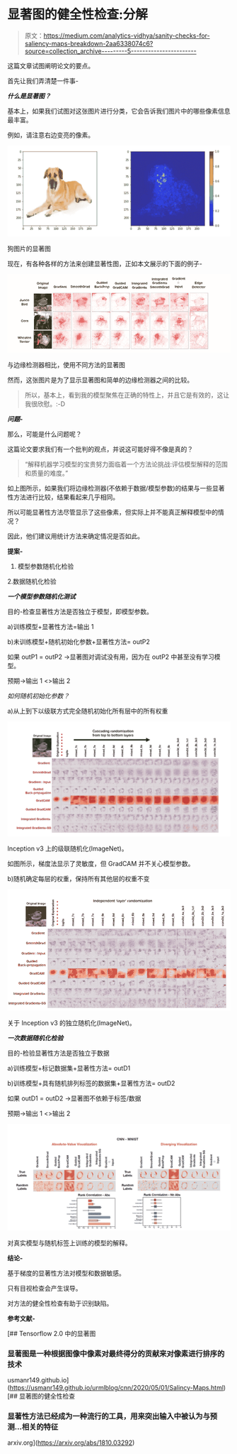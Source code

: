 # 显著图的健全性检查:分解

> 原文：<https://medium.com/analytics-vidhya/sanity-checks-for-saliency-maps-breakdown-2aa6338074c6?source=collection_archive---------5----------------------->

这篇文章试图阐明论文的要点。

首先让我们弄清楚一件事-

***什么是显著图？***

基本上，如果我们试图对这张图片进行分类，它会告诉我们图片中的哪些像素信息最丰富。

例如，请注意右边变亮的像素。

![](img/16314c03b581d3deab7a304fa73d1e15.png)

狗图片的显著图

现在，有各种各样的方法来创建显著性图，正如本文展示的下面的例子-

![](img/c408883e2dc77ca93ec641307e61079f.png)

与边缘检测器相比，使用不同方法的显著图

然而，这张图片是为了显示显著图和简单的边缘检测器之间的比较。

> 所以，基本上，看到我的模型聚焦在正确的特性上，并且它是有效的，这让我很欣慰。:-D

***问题-***

那么，可能是什么问题呢？

这篇论文要求我们有一个批判的观点，并说这可能好得不像是真的？

> “解释机器学习模型的宝贵努力面临着一个方法论挑战:评估模型解释的范围和质量的难度。”

如上图所示，如果我们将边缘检测器(不依赖于数据/模型参数)的结果与一些显著性方法进行比较，结果看起来几乎相同。

所以可能显著性方法尽管显示了这些像素，但实际上并不能真正解释模型中的情况？

因此，他们建议用统计方法来确定情况是否如此。

**提案-**

1.  模型参数随机化检验

2.数据随机化检验

***一个模型参数随机化测试***

目的-检查显著性方法是否独立于模型，即模型参数。

a)训练模型+显著性方法=输出 1

b)未训练模型+随机初始化参数+显著性方法= outP2

如果 outP1 = outP2 →显著图对调试没有用，因为在 outP2 中甚至没有学习模型。

预期→输出 1 <>输出 2

*如何随机初始化参数？*

a)从上到下以级联方式完全随机初始化所有层中的所有权重

![](img/55cb1320fc8cbf32c8cc0d7ddc389906.png)

Inception v3 上的级联随机化(ImageNet)。

如图所示，梯度法显示了灵敏度，但 GradCAM 并不关心模型参数。

b)随机确定每层的权重，保持所有其他层的权重不变

![](img/33764c0d86ac271007eb1397f6bc6e4c.png)

关于 Inception v3 的独立随机化(ImageNet)。

***一次数据随机化检验***

目的-检验显著性方法是否独立于数据

a)训练模型+标记数据集+显著性方法= outD1

b)训练模型+具有随机排列标签的数据集+显著性方法= outD2

如果 outD1 = outD2 →显著图不依赖于标签/数据

预期→输出 1 <>输出 2

![](img/38f1737a12bd5b1a04f8cdab2a4995f5.png)

对真实模型与随机标签上训练的模型的解释。

**结论-**

基于梯度的显著性方法对模型和数据敏感。

只有目视检查会产生误导。

对方法的健全性检查有助于识别缺陷。

**参考文献-**

 [## Tensorflow 2.0 中的显著图

### 显著图是一种根据图像中像素对最终得分的贡献来对像素进行排序的技术

usmanr149.github.io](https://usmanr149.github.io/urmlblog/cnn/2020/05/01/Salincy-Maps.html)  [## 显著图的健全性检查

### 显著性方法已经成为一种流行的工具，用来突出输入中被认为与预测…相关的特征

arxiv.org](https://arxiv.org/abs/1810.03292)